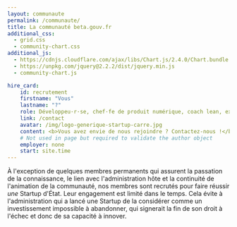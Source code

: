 ```yaml
---
layout: communaute
permalink: /communaute/
title: La communauté beta.gouv.fr
additional_css:
  - grid.css
  - community-chart.css
additional_js:
  - https://cdnjs.cloudflare.com/ajax/libs/Chart.js/2.4.0/Chart.bundle.min.js
  - https://unpkg.com/jquery@2.2.2/dist/jquery.min.js
  - community-chart.js

hire_card:
    id: recrutement
    firstname: "Vous"
    lastname: "?"
    role: Développeu·r·se, chef·fe de produit numérique, coach lean, expert·e marketing digital…
    link: /contact
    avatar: /img/logo-generique-startup-carre.jpg
    content: <b>Vous avez envie de nous rejoindre ? Contactez-nous !</b>
    # Not used in page but required to validate the author object
    employer: none
    start: site.time
---
```


À l'exception de quelques membres permanents qui assurent la passation de la connaissance, le lien avec l'administration hôte et la continuité de l'animation de la communauté, nos membres sont recrutés pour faire réussir _une_ Startup d'État. Leur engagement est limité dans le temps. Cela évite à l'administration qui a lancé une Startup de la considérer comme un investissement impossible à abandonner, qui signerait la fin de son droit à l'échec et donc de sa capacité à innover.
